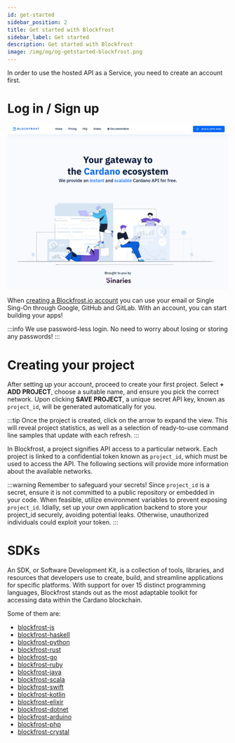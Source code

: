 ```yaml
---
id: get-started
sidebar_position: 2
title: Get started with Blockfrost
sidebar_label: Get started
description: Get started with Blockfrost
image: /img/og/og-getstarted-blockfrost.png
---
```


In order to use the hosted API as a Service, you need to create an account first.

# Log in / Sign up

![Blockfrost.io landing page](../../../static/img/get-started/blockfrost/frontend_landing.png)

When [creating a Blockfrost.io account](https://blockfrost.io/auth/signin) you can use your email or Single Sing-On through Google, GitHub and GitLab. With an account, you can start building your apps!

:::info
We use password-less login. No need to worry about losing or storing any passwords!
:::

# Creating your project

After setting up your account, proceed to create your first project. Select **+ ADD PROJECT**, choose a suitable name, and ensure you pick the correct network. Upon clicking **SAVE PROJECT**, a unique secret API key, known as `project_id`, will be generated automatically for you.

:::tip
Once the project is created, click on the arrow to expand the view. This will reveal project statistics, as well as a selection of ready-to-use command line samples that update with each refresh.
:::

In Blockfrost, a project signifies API access to a particular network. Each project is linked to a confidential token known as `project_id`, which must be used to access the API. The following sections will provide more information about the available networks.

:::warning
Remember to safeguard your secrets! Since `project_id` is a secret, ensure it is not committed to a public repository or embedded in your code. When feasible, utilize environment variables to prevent exposing `project_id`. Idially, set up your own application backend to store your project_id securely, avoiding potential leaks. Otherwise, unauthorized individuals could exploit your token.
:::

# SDKs

An SDK, or Software Development Kit, is a collection of tools, libraries, and resources that developers use to create, build, and streamline applications for specific platforms. With support for over 15 distinct programming languages, Blockfrost stands out as the most adaptable toolkit for accessing data within the Cardano blockchain.

Some of them are:

<ul>
<li><a href="https://github.com/blockfrost/blockfrost-js">blockfrost-js</a></li>
<li><a href="https://github.com/blockfrost/blockfrost-haskell">blockfrost-haskell</a></li>
<li><a href="https://github.com/blockfrost/blockfrost-python">blockfrost-python</a></li>
<li><a href="https://github.com/blockfrost/blockfrost-rust">blockfrost-rust</a></li>
<li><a href="https://github.com/blockfrost/blockfrost-go">blockfrost-go</a></li>
<li><a href="https://github.com/blockfrost/blockfrost-ruby">blockfrost-ruby</a></li>
<li><a href="https://github.com/blockfrost/blockfrost-java">blockfrost-java</a></li>
<li><a href="https://github.com/blockfrost/blockfrost-scala">blockfrost-scala</a></li>
<li><a href="https://github.com/blockfrost/blockfrost-swift">blockfrost-swift</a></li>
<li><a href="https://github.com/blockfrost/blockfrost-kotlin">blockfrost-kotlin</a></li>
<li><a href="https://github.com/blockfrost/blockfrost-elixir">blockfrost-elixir</a></li>
<li><a href="https://github.com/blockfrost/blockfrost-dotnet">blockfrost-dotnet</a></li>
<li><a href="https://github.com/blockfrost/blockfrost-arduino">blockfrost-arduino</a></li>
<li><a href="https://github.com/blockfrost/blockfrost-php">blockfrost-php</a></li>
<li><a href="https://github.com/blockfrost/blockfrost-crystal">blockfrost-crystal</a></li>
</ul>
